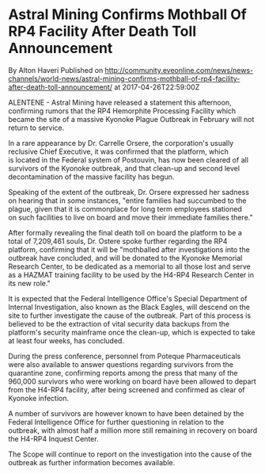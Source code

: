 # Astral Mining Confirms Mothball Of RP4 Facility After Death Toll Announcement 
By Alton Haveri
Published on http://community.eveonline.com/news/news-channels/world-news/astral-mining-confirms-mothball-of-rp4-facility-after-death-toll-announcement/ at 2017-04-26T22:59:00Z

ALENTENE - Astral Mining have released a statement this afternoon, confirming rumors that the RP4 Hemorphite Processing Facility&nbsp;which became the site of a massive Kyonoke Plague Outbreak in February will not return to service.

In a rare appearance by Dr. Carrelle Orsere, the corporation's usually reclusive Chief Executive, it was confirmed that the platform, which is&nbsp;located in the Federal system of Postouvin,&nbsp;has now been cleared of all survivors of the Kyonoke outbreak, and that clean-up and second level decontamination&nbsp;of the massive facility has begun.

Speaking of the extent of the outbreak, Dr. Orsere expressed her sadness on hearing that in some instances, "entire families had succumbed to the plague, given that it is commonplace for long term employees&nbsp;stationed on&nbsp;such facilities to live on board and&nbsp;move their immediate families there."

After formally&nbsp;revealing the final death toll on board the platform&nbsp;to be a total of&nbsp;7,209,461 souls, Dr. Ostere spoke further regarding the RP4 platform, confirming that it will be "mothballed after investigations into the outbreak have concluded, and will be donated to the Kyonoke Memorial Research Center, to be dedicated as a memorial to all those lost and serve as a HAZMAT training facility to be used by the H4-RP4 Research Center in its new role."

It is expected that the&nbsp;Federal Intelligence Office's Special Department of Internal Investigation, also known as the Black Eagles, will descend on the site to further investigate the cause of the outbreak. Part of this process is believed to be the extraction of&nbsp;vital security data backups&nbsp;from&nbsp;the platform's security mainframe once the clean-up, which is expected to take at least four weeks,&nbsp;has concluded.

During the press conference, personnel from Poteque Pharmaceuticals were also available to answer questions regarding survivors from the quarantine zone, confirming reports among the press that many of the 960,000 survivors&nbsp;who were working on board have been allowed to depart from the H4-RP4 facility, after being screened and confirmed as&nbsp;clear of Kyonoke infection.

A number of survivors are however known to have been detained by the Federal Intelligence Office for further questioning in relation to the outbreak,&nbsp;with almost half a million more still remaining in recovery on board the H4-RP4 Inquest Center.

The Scope will continue to report on the investigation into the cause of the outbreak as further information becomes available.

